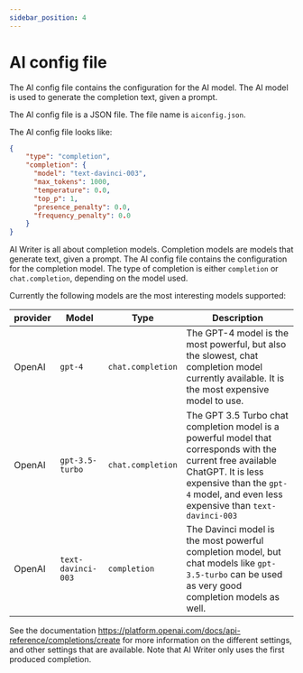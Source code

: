 ```yaml
---
sidebar_position: 4
---
```


# AI config file

The AI config file contains the configuration for the AI model. The AI model is used to generate the completion text, given a prompt.

The AI config file is a JSON file. The file name is `aiconfig.json`.

The AI config file looks like:

```json
{
    "type": "completion",
    "completion": {
      "model": "text-davinci-003",
      "max_tokens": 1000,
      "temperature": 0.0,
      "top_p": 1,
      "presence_penalty": 0.0,
      "frequency_penalty": 0.0
    }
}
```
AI Writer is all about completion models. Completion models are models that generate text, given a prompt. The AI config file contains the configuration for the completion model. The type of completion is either `completion` or `chat.completion`, depending on the model used.

Currently the following models are the most interesting models supported:

| provider | Model | Type | Description |
| --- | --- | --- | --- |
| OpenAI | `gpt-4` | `chat.completion` | The GPT-4 model is the most powerful, but also the slowest, chat completion model currently available. It is the most expensive model to use. |
| OpenAI | `gpt-3.5-turbo` | `chat.completion` | The GPT 3.5 Turbo chat completion model is a powerful model that corresponds with the current free available ChatGPT. It is less expensive than the `gpt-4` model, and even less expensive than `text-davinci-003` |
| OpenAI | `text-davinci-003` | `completion` | The Davinci model is the most powerful completion model, but chat models like `gpt-3.5-turbo` can be used as very good completion models as well. |


See the documentation https://platform.openai.com/docs/api-reference/completions/create for more information on the different settings, and other settings that are available.
Note that AI Writer only uses the first produced completion.